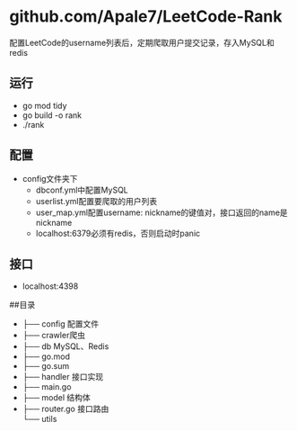 # github.com/Apale7/LeetCode-Rank
配置LeetCode的username列表后，定期爬取用户提交记录，存入MySQL和redis
## 运行
- go mod tidy
- go build -o rank
- ./rank

## 配置
+ config文件夹下
  + dbconf.yml中配置MySQL
  + userlist.yml配置要爬取的用户列表
  + user_map.yml配置username: nickname的键值对，接口返回的name是nickname
  + localhost:6379必须有redis，否则启动时panic

## 接口
+ localhost:4398

##目录
<ul>
<li>├── config 配置文件</li> 
<li>├── crawler爬虫</li> 
<li>├── db MySQL、Redis</li>
<li>├── go.mod</li>
<li>├── go.sum</li>
<li>├── handler 接口实现</li>
<li>├── main.go</li>
<li>├── model 结构体</li>
<li>├── router.go 接口路由</li>
└── utils
</ul>
